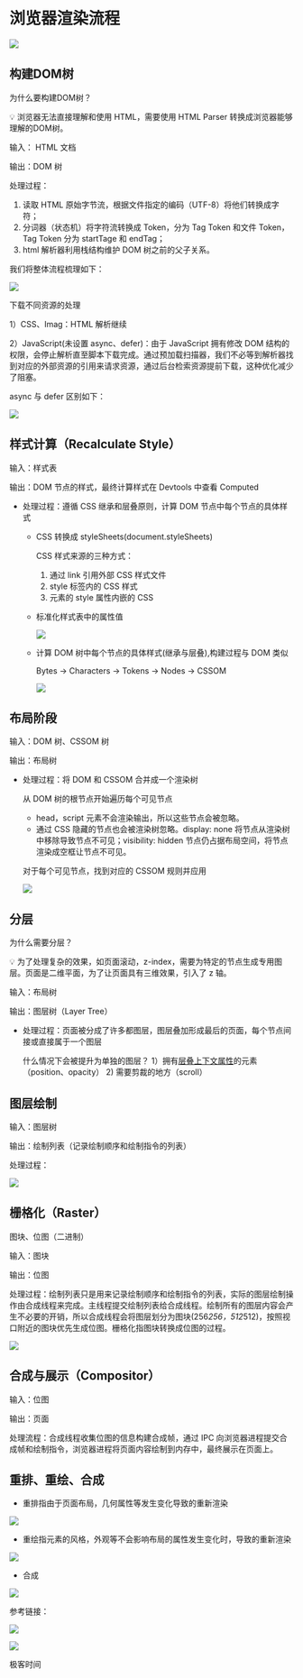 # 浏览器渲染流程

![](../assets/browser//render/Untitled.png)

## 构建DOM树

为什么要构建DOM树？

<aside>
💡 浏览器无法直接理解和使用 HTML，需要使用 HTML Parser 转换成浏览器能够理解的DOM树。

</aside>

输入： HTML 文档

输出：DOM 树

处理过程：

1. 读取 HTML 原始字节流，根据文件指定的编码（UTF-8）将他们转换成字符；
2. 分词器（状态机）将字符流转换成 Token，分为 Tag Token 和文件 Token，Tag Token 分为 startTage 和 endTag；
3. html 解析器利用栈结构维护 DOM 树之前的父子关系。

我们将整体流程梳理如下：

![](../assets/browser//render/Untitled1.png)

下载不同资源的处理

1）CSS、Imag：HTML 解析继续

2）JavaScript(未设置 async、defer)：由于  JavaScript 拥有修改 DOM 结构的权限，会停止解析直至脚本下载完成。通过预加载扫描器，我们不必等到解析器找到对应的外部资源的引用来请求资源，通过后台检索资源提前下载，这种优化减少了阻塞。

async 与 defer 区别如下：

![](../assets/browser//render/Untitled2.png)

## 样式计算（Recalculate Style）

输入：样式表

输出：DOM 节点的样式，最终计算样式在 Devtools 中查看 Computed

- 处理过程：遵循 CSS 继承和层叠原则，计算 DOM 节点中每个节点的具体样式
    - CSS 转换成 styleSheets(document.styleSheets)
        
        CSS 样式来源的三种方式：
        
        1. 通过 link 引用外部 CSS 样式文件
        2. style 标签内的 CSS 样式
        3. 元素的 style 属性内嵌的 CSS
    - 标准化样式表中的属性值
        
        ![](../assets/browser//render/Untitled3.png)
        
    - 计算 DOM 树中每个节点的具体样式(继承与层叠),构建过程与 DOM 类似
        
        Bytes → Characters → Tokens → Nodes → CSSOM
        
        ![](../assets/browser//render/Untitled4.png)
        

## 布局阶段

输入：DOM 树、CSSOM 树

输出：布局树

- 处理过程：将 DOM 和 CSSOM 合并成一个渲染树
    
    从 DOM 树的根节点开始遍历每个可见节点
    
    - head，script 元素不会渲染输出，所以这些节点会被忽略。
    - 通过 CSS 隐藏的节点也会被渲染树忽略。display: none 将节点从渲染树中移除导致节点不可见；visibility: hidden 节点仍占据布局空间，将节点渲染成空框让节点不可见。
    
    对于每个可见节点，找到对应的 CSSOM 规则并应用
    
    ![](../assets/browser//render/Untitled5.png)
    

## 分层

为什么需要分层？

<aside>
💡 为了处理复杂的效果，如页面滚动，z-index，需要为特定的节点生成专用图层。页面是二维平面，为了让页面具有三维效果，引入了 z 轴。

</aside>

输入：布局树

输出：图层树（Layer Tree）

- 处理过程：页面被分成了许多都图层，图层叠加形成最后的页面，每个节点间接或直接属于一个图层
    
    什么情况下会被提升为单独的图层？
    1）拥有[层叠上下文属性](https://developer.mozilla.org/zh-CN/docs/Web/CSS/CSS_Positioning/Understanding_z_index/The_stacking_context)的元素（position、opacity）
    2) 需要剪裁的地方（scroll）
    

## 图层绘制

输入：图层树

输出：绘制列表（记录绘制顺序和绘制指令的列表）

处理过程：

![](../assets/browser//render/Untitled6.png)

## 栅格化（Raster）

图块、位图（二进制）

输入：图块

输出：位图

处理过程：绘制列表只是用来记录绘制顺序和绘制指令的列表，实际的图层绘制操作由合成线程来完成。主线程提交绘制列表给合成线程。绘制所有的图层内容会产生不必要的开销，所以合成线程会将图层划分为图块(256*256，512*512)，按照视口附近的图块优先生成位图。栅格化指图块转换成位图的过程。

![](../assets/browser//render/Untitled7.png)

## 合成与展示（Compositor）

输入：位图

输出：页面

处理流程：合成线程收集位图的信息构建合成帧，通过 IPC 向浏览器进程提交合成帧和绘制指令，浏览器进程将页面内容绘制到内存中，最终展示在页面上。

## 重排、重绘、合成

- 重排指由于页面布局，几何属性等发生变化导致的重新渲染

![](../assets/browser//render/Untitled8.png)

- 重绘指元素的风格，外观等不会影响布局的属性发生变化时，导致的重新渲染

![](../assets/browser//render/Untitled9.png)

- 合成

![](../assets/browser//render/Untitled10.png)

参考链接：

![](../assets/browser//render/Untitled11.png)

![](../assets/browser//render/Untitled12.png)

极客时间